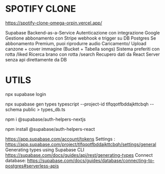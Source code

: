 # SPOTIFY CLONE

https://spotify-clone-omega-orpin.vercel.app/

Supabase Backend-as-a-Service
Autenticazione con integrazione Google
Gestione abbonamento con Stripe webhook e trigger su DB Postgres
Se abbonamento Premium, puoi riprodurre audio
Caricamento/ Upload canzone + cover immagine (Bucket + Tabella songs)
Sistema preferiti con rotta /liked
Ricerca brano con rotta /search
Recupero dati da React Server senza api direttamente da DB


# UTILS
npx supabase login

npx supabase gen types typescript --project-id tlfqqotfbddajkttcbqh --schema public > types_db.ts

npm i @supabase/auth-helpers-nextjs

npm install @supabase/auth-helpers-react

https://app.supabase.com/account/tokens
Settings : https://app.supabase.com/project/tlfqqotfbddajkttcbqh/settings/general
Generating types using Supabase CLI
https://supabase.com/docs/guides/api/rest/generating-types
Connect database: https://supabase.com/docs/guides/database/connecting-to-postgres#serverless-apis

